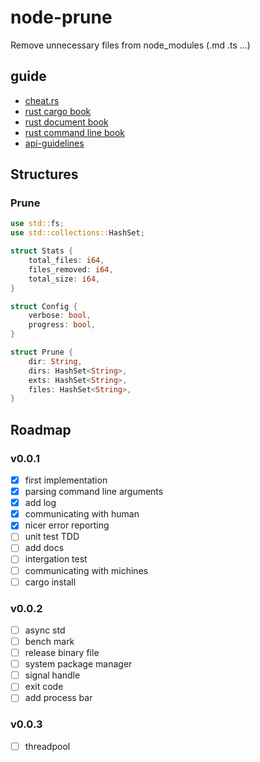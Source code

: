 # node-prune

Remove unnecessary files from node_modules (.md .ts ...)

## guide

- [cheat.rs](https://cheats.rs/)
- [rust cargo book](https://doc.rust-lang.org/cargo/)
- [rust document book](https://doc.rust-lang.org/stable/rustdoc/)
- [rust command line book](https://rust-lang-nursery.github.io/cli-wg/)
- [api-guidelines](https://rust-lang.github.io/api-guidelines/naming.html)

## Structures

### Prune

```rust
use std::fs;
use std::collections::HashSet;

struct Stats {
    total_files: i64,
    files_removed: i64,
    total_size: i64,
}

struct Config {
    verbose: bool,
    progress: bool,
}

struct Prune {
    dir: String,
    dirs: HashSet<String>,
    exts: HashSet<String>,
    files: HashSet<String>,
}
```

## Roadmap

### v0.0.1

- [x] first implementation
- [x] parsing command line arguments
- [x] add log
- [x] communicating with human
- [x] nicer error reporting
- [ ] unit test TDD
- [ ] add docs
- [ ] intergation test
- [ ] communicating with michines
- [ ] cargo install

### v0.0.2

- [ ] async std
- [ ] bench mark
- [ ] release binary file
- [ ] system package manager
- [ ] signal handle
- [ ] exit code
- [ ] add process bar

### v0.0.3

- [ ] threadpool
